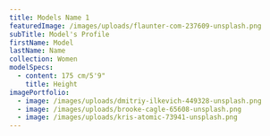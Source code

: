 ```yaml
---
title: Models Name 1
featuredImage: /images/uploads/flaunter-com-237609-unsplash.png
subTitle: Model's Profile
firstName: Model
lastName: Name
collection: Women
modelSpecs:
  - content: 175 cm/5'9"
    title: Height
imagePortfolio:
  - image: /images/uploads/dmitriy-ilkevich-449328-unsplash.png
  - image: /images/uploads/brooke-cagle-65608-unsplash.png
  - image: /images/uploads/kris-atomic-73941-unsplash.png
---
```


